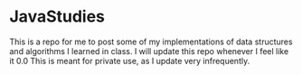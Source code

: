 # JavaStudies
This is a repo for me to post some of my implementations of data structures and algorithms I learned in class. 
I will update this repo whenever I feel like it 0.0
This is meant for private use, as I update very infrequently. 
